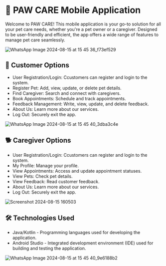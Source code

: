 # 🔧 PAW CARE Mobile Application 

Welcome to PAW CARE! This mobile application is your go-to solution for all your pet care needs, whether you're a pet owner or a caregiver. Designed to be user-friendly and efficient, the app offers a wide range of features to manage pet care seamlessly.


![WhatsApp Image 2024-08-15 at 15 45 36_f73ef529](https://github.com/user-attachments/assets/a20c19dc-47f7-4094-bd9b-a7159145c292)

## 🐾 Customer Options ##

- User Registration/Login: Ccustomers can register and login to the system.
- Register Pet: Add, view, update, or delete pet details.
- Find Caregiver: Search and connect with caregivers.
- Book Appointments: Schedule and track appointments.
- Feedback Management: Write, view, update, and delete feedback.
- About Us: Learn more about our services.
- Log Out: Securely exit the app.

![WhatsApp Image 2024-08-15 at 15 45 40_3dba3c4e](https://github.com/user-attachments/assets/f921c1ea-3443-44e0-9b30-098530fff495)


## 🐕 Caregiver Options ##

- User Registration/Login: Ccustomers can register and login to the system.
- My Profile: Manage your profile.
- View Appointments: Access and update appointment statuses.
- View Pets: Check pet details.
- View Feedback: Read customer feedback.
- About Us: Learn more about our services.
- Log Out: Securely exit the app.

![Screenshot 2024-08-15 160503](https://github.com/user-attachments/assets/e802ab0c-38e2-4833-8afb-160d3115966c)




## 🛠️ Technologies Used ##

- Java/Kotlin - Programming languages used for developing the application.
- Android Studio - Integrated development environment (IDE) used for building and testing the application.

![WhatsApp Image 2024-08-15 at 15 45 40_9e6188b2](https://github.com/user-attachments/assets/8797a5c4-6c35-4126-9a0e-abb64c640dcf)

